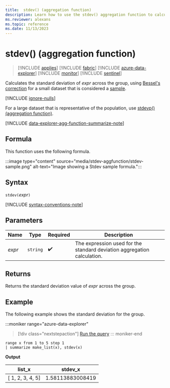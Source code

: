 ```yaml
---
title:  stdev() (aggregation function)
description: Learn how to use the stdev() aggregation function to calculate the standard deviation of an expression using Bessel's correction.
ms.reviewer: alexans
ms.topic: reference
ms.date: 11/13/2023
---
```

# stdev() (aggregation function)

> [!INCLUDE [applies](../includes/applies-to-version/applies.md)] [!INCLUDE [fabric](../includes/applies-to-version/fabric.md)] [!INCLUDE [azure-data-explorer](../includes/applies-to-version/azure-data-explorer.md)] [!INCLUDE [monitor](../includes/applies-to-version/monitor.md)] [!INCLUDE [sentinel](../includes/applies-to-version/sentinel.md)]

Calculates the standard deviation of *expr* across the group, using [Bessel's correction](https://en.wikipedia.org/wiki/Bessel's_correction) for a small dataset that is considered a [sample](https://en.wikipedia.org/wiki/Sample_%28statistics%29).

[!INCLUDE [ignore-nulls](../includes/ignore-nulls.md)]

For a large dataset that is representative of the population, use [stdevp() (aggregation function)](stdevp-aggregation-function.md).

[!INCLUDE [data-explorer-agg-function-summarize-note](../includes/agg-function-summarize-note.md)]

## Formula

This function uses the following formula.

:::image type="content" source="media/stdev-aggfunction/stdev-sample.png" alt-text="Image showing a Stdev sample formula.":::

## Syntax

`stdev(`*expr*`)`

[!INCLUDE [syntax-conventions-note](../includes/syntax-conventions-note.md)]

## Parameters

| Name | Type | Required | Description |
|--|--|--|--|
| *expr* | `string` |  :heavy_check_mark: | The expression used for the standard deviation aggregation calculation. |

## Returns

Returns the standard deviation value of *expr* across the group.

## Example

The following example shows the standard deviation for the group.

:::moniker range="azure-data-explorer"
> [!div class="nextstepaction"]
> <a href="https://dataexplorer.azure.com/clusters/help/databases/Samples?query=H4sIAAAAAAAAAytKzEtPVahQSCvKz1UwVCjJVzBVKC5JLVAw5KpRKC7NzU0syqxKVchNzE6Nz8ksLtGo0NQBKkhJLQOyAG3qbWE9AAAA" target="_blank">Run the query</a>
::: moniker-end

```kusto
range x from 1 to 5 step 1
| summarize make_list(x), stdev(x)
```

**Output**

|list_x|stdev_x|
|---|---|
|[ 1, 2, 3, 4, 5]|1.58113883008419|
